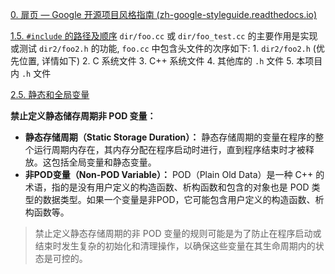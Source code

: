 
[0. 扉页 — Google 开源项目风格指南 (zh-google-styleguide.readthedocs.io)](https://zh-google-styleguide.readthedocs.io/en/latest/google-cpp-styleguide/)

[1.5. ` #include ` 的路径及顺序]( https://zh-google-styleguide.readthedocs.io/en/latest/google-cpp-styleguide/headers/#include )
	`dir/foo.cc` 或 `dir/foo_test.cc` 的主要作用是实现或测试 `dir2/foo2.h` 的功能, `foo.cc` 中包含头文件的次序如下:
		1. `dir2/foo2.h` (优先位置, 详情如下)
		2. C 系统文件
		3. C++ 系统文件
		4. 其他库的 `.h` 文件
		5. 本项目内 `.h` 文件

[2.5. 静态和全局变量](https://zh-google-styleguide.readthedocs.io/en/latest/google-cpp-styleguide/scoping/#section-6)

**禁止定义静态储存周期非 POD 变量：**
- **静态存储周期（Static Storage Duration）：** 静态存储周期的变量在程序的整个运行周期内存在，其内存分配在程序启动时进行，直到程序结束时才被释放。这包括全局变量和静态变量。
- **非POD变量（Non-POD Variable）：** POD（Plain Old Data）是一种 C++ 的术语，指的是没有用户定义的构造函数、析构函数和包含的对象也是 POD 类型的数据类型。如果一个变量是非POD，它可能包含用户定义的构造函数、析构函数等。

> 禁止定义静态存储周期的非 POD 变量的规则可能是为了防止在程序启动或结束时发生复杂的初始化和清理操作，以确保这些变量在其生命周期内的状态是可控的。

